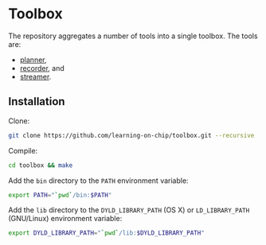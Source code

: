 # Toolbox

The repository aggregates a number of tools into a single toolbox. The tools
are:

* [planner](https://github.com/learning-on-chip/planner),
* [recorder](https://github.com/learning-on-chip/recorder), and
* [streamer](https://github.com/learning-on-chip/streamer).

## Installation

Clone:

```bash
git clone https://github.com/learning-on-chip/toolbox.git --recursive
```

Compile:

```bash
cd toolbox && make
```

Add the `bin` directory to the `PATH` environment variable:

```bash
export PATH="`pwd`/bin:$PATH"
```

Add the `lib` directory to the `DYLD_LIBRARY_PATH` (OS X) or `LD_LIBRARY_PATH`
(GNU/Linux) environment variable:

```bash
export DYLD_LIBRARY_PATH="`pwd`/lib:$DYLD_LIBRARY_PATH"
```

